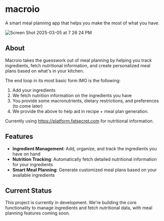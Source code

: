 # macroio

A smart meal planning app that helps you make the most of what you have.

![Screen Shot 2025-03-05 at 7 26 24 PM](https://github.com/user-attachments/assets/d7513d4d-769d-4356-b3a4-2c4d22d325b0)


## About

Macroio takes the guesswork out of meal planning by helping you track ingredients, fetch nutritional information, and create personalized meal plans based on what's in your kitchen.

The end loop in its most basic form IMO is the following:

1. Add your ingredients
2. We fetch nutrition information on the ingredients you have
3. You provide some macronutrients, dietary restrictions, and preferences (to come later)
4. We provide the above to help aid in recipe + meal plan generation.

Currently using https://platform.fatsecret.com for nutritional information.

## Features

- **Ingredient Management**: Add, organize, and track the ingredients you have on hand
- **Nutrition Tracking**: Automatically fetch detailed nutritional information for your ingredients
- **Smart Meal Planning**: Generate customized meal plans based on your available ingredients

## Current Status

This project is currently in development. We're building the core functionality to manage ingredients and fetch nutritional data, with meal planning features coming soon.
